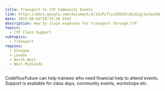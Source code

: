 ```yaml
---
title: Transport to CYF Community Events
link: https://docs.google.com/document/d/1UuPLflvuSED3XczbzGzgj2utwzXbWP-fxKMkqLaqHo4/edit
date: 2023-08-01T10:53:30.554Z
description: How to claim expenses for transport through CYF
topics:
  - CYF Class Support
subtopics:
  - Transport
regions:
  - Glasgow
  - London
  - North West
  - West Midlands
---
```


C﻿odeYourFuture can help trainees who need financial help to attend events. Support is available for class days, community events, workshops etc.
